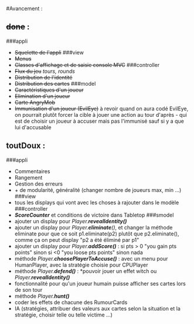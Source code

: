 #Avancement :

## ~~done~~ :
###appli
+ ~~Squelette de l'appli~~
###view
+ ~~Menus~~
+ ~~Classes d'affichage et de saisie console MVC~~
###controller
+ ~~Flux du jeu~~ _tours, rounds_
+ ~~Distribution de l'identité~~
+ ~~Distribution des cartes~~
###model
+ ~~Caractéristiques d'un joueur~~
+ ~~Elimination d'un joueur~~
+ ~~Carte AngryMob~~
+ ~~Immunisation d'un joueur (EvilEye)~~
	à revoir quand on aura codé EvilEye, on pourrait plutôt forcer la cible à jouer une action au tour d'après - qui est de choisir un joueur à accuser mais pas l'immunisé sauf si y a que lui d'accusable
## toutDoux :
###appli
+ Commentaires
+ Rangement
+ Gestion des erreurs
+ \+ de modularité, généralité (changer nombre de joueurs max, min ...)	
###view
+ tous les displays qui vont avec les choses à rajouter dans le modèle
###controller
+ _**ScoreCounter**_ et conditions de victoire dans Tabletop
###smodel
+ ajouter un display pour _Player.**revealIdentity()**_
+ ajouter un display pour _Player.**eliminate**()_, et changer la méthode eliminate pour que ce soit p1.eliminate(p2) plutôt que p2.eliminate(), comme ça on peut display "p2 a été éliminé par p1"
+ ajouter un display pour _Player.**addScore()**_ : si pts > 0 "you gain pts points" sinon si <0 "you loose pts points" sinon nada
+ méthode _Player.**choosePlayerToAccuse()**_ : avec un menu pour HumanPlayer, avec la stratégie choisie pour CPUPlayer
+ méthode _Player.**defend()**_ : *pouvoir jouer un effet witch ou _Player.**revealIdentity()**_
+ fonctionnalité pour qu'un joueur humain puisse afficher ses cartes lors de son tour
+ méthode _Player.**hunt()**_
+ coder les effets de chacune des RumourCards
+ IA (stratégies, attribuer des valeurs aux cartes selon la situation et la stratégie, choisir telle ou telle victime ...)

